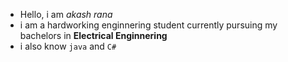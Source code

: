 * Hello, i am *akash rana*
* i am a hardworking enginnering student currently pursuing my bachelors in **Electrical Enginnering**
* i also know `java` and `C#`
